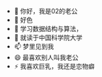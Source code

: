 - 👋 你好，我是02的老公
- 👀 好色
- 🌱 学习数据结构与算法，
- 💞️ 就读于中国科学院大学
- 📫 梦里见到我
- 😄 最喜欢别人叫我老公
- ⚡ 我喜欢巨乳，我还是恋物癖
<!---
zerotwo9527/zerotwo9527 is a ✨ special ✨ repository because its `README.md` (this file) appears on your GitHub profile.
You can click the Preview link to take a look at your changes.
--->
